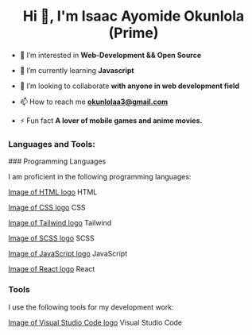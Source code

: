 <h1 align="center">Hi 👋, I'm Isaac Ayomide Okunlola (Prime)</h1>

- 🔭 I’m interested in **Web-Development && Open Source**

- 🌱 I’m currently learning **Javascript**

- 👯 I’m looking to collaborate **with anyone in web development field**

- 📫 How to reach me **okunlolaa3@gmail.com**

- ⚡ Fun fact **A lover of mobile games and anime movies.**

<h3 align="left">Languages and Tools:</h3>
<p align="left">
 ### Programming Languages

I am proficient in the following programming languages:

[Image of HTML logo](https://www.google.com/url?sa=i&url=https%3A%2F%2Fwww.flaticon.com%2Ffree-icon%2Fhtml-5_919827&psig=AOvVaw2ym2bMVqIJcrptM6rSC3mq&ust=1699531250274000&source=images&cd=vfe&ved=0CBIQjRxqFwoTCNCaubSttIIDFQAAAAAdAAAAABAE) HTML

[Image of CSS logo](https://www.flaticon.com/free-icon/css-3_5968242) CSS

[Image of Tailwind logo](https://tailwindcss.com/img/tailwind.svg) Tailwind

[Image of SCSS logo](https://images.app.goo.gl/XJLgiKYFMhLD9fKS9) SCSS

[Image of JavaScript logo](https://upload.wikimedia.org/wikipedia/commons/thumb/6/a4/JavaScript-logo.svg/225px-JavaScript-logo.svg.png) JavaScript

[Image of React logo](https://upload.wikimedia.org/wikipedia/commons/thumb/a/a7/React-icon.svg/220px-React-icon.svg.png) React

### Tools

I use the following tools for my development work:

[Image of Visual Studio Code logo](https://code.visualstudio.com/assets/icon-48x48@2.png) Visual Studio Code

 </p>



